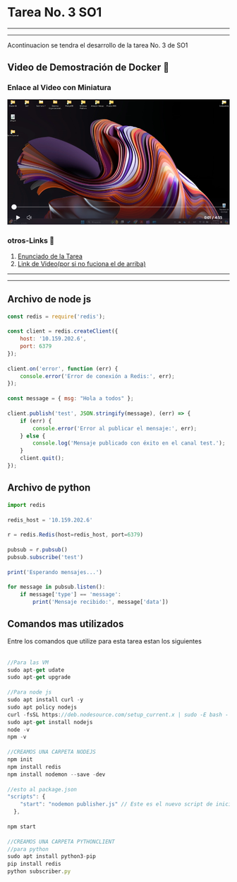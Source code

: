 # Tarea No. 3 SO1

---
---

Acontinuacion se tendra el desarrollo de la tarea No. 3 de SO1

## Video de Demostración de Docker :movie_camera:

### Enlace al Video con Miniatura
[![Miniatura del Video(hacer click en la imagen)](./Img/1.png)](https://www.youtube.com/watch?v=R9ITe2oTNgY)

### otros-Links :link:

1. [Enunciado de la Tarea](./Img/SO1_T3_1S2024.pdf)
2. [Link de Video(por si no fuciona el de arriba)](https://www.youtube.com/watch?v=R9ITe2oTNgY)

---
---

## Archivo de node js

```javascript
const redis = require('redis');

const client = redis.createClient({
    host: '10.159.202.6',
    port: 6379 
});

client.on('error', function (err) {
    console.error('Error de conexión a Redis:', err);
});

const message = { msg: "Hola a todos" };

client.publish('test', JSON.stringify(message), (err) => {
    if (err) {
        console.error('Error al publicar el mensaje:', err);
    } else {
        console.log('Mensaje publicado con éxito en el canal test.');
    }
    client.quit();
});

```

## Archivo de python

```javascript
import redis

redis_host = '10.159.202.6'

r = redis.Redis(host=redis_host, port=6379)

pubsub = r.pubsub()
pubsub.subscribe('test')

print('Esperando mensajes...')

for message in pubsub.listen():
    if message['type'] == 'message':
        print('Mensaje recibido:', message['data'])


```

## Comandos mas utilizados

Entre los comandos que utilize para esta tarea estan los siguientes

```javascript

//Para las VM
sudo apt-get udate
sudo apt-get upgrade 

//Para node js
sudo apt install curl -y
sudo apt policy nodejs
curl -fsSL https://deb.nodesource.com/setup_current.x | sudo -E bash -
sudo apt-get install nodejs
node -v
npm -v

//CREAMOS UNA CARPETA NODEJS
npm init
npm install redis
npm install nodemon --save -dev

//esto al package.json
"scripts": {
    "start": "nodemon publisher.js" // Este es el nuevo script de inicio
  },

npm start

//CREAMOS UNA CARPETA PYTHONCLIENT
//para python
sudo apt install python3-pip
pip install redis
python subscriber.py

```